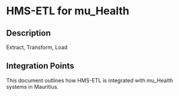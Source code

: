 # HMS-ETL for mu_Health

## Description

Extract, Transform, Load

## Integration Points

This document outlines how HMS-ETL is integrated with mu_Health systems in Mauritius.
